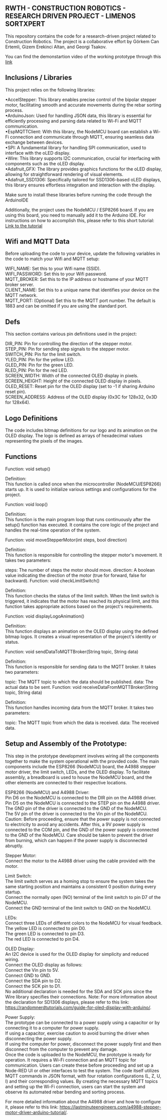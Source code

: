 RWTH - CONSTRUCTION ROBOTICS - RESEARCH DRIVEN PROJECT - LIMENOS SORTXPERT
---------------------------------------------------------------------------------------------------------------------------------------


This repository contains the code for a research-driven project related to Construction Robotics. The project is a collaborative effort by Görkem Can Ertemli, Gizem Erekinci Altan, and Georgi Tsakov.

You can find the demonstartion video of the working prototype through this [link](https://youtu.be/UH-Ukme-pDA)


Inclusions / Libraries
---------------------------------------------------------------------------------------------------------------------------------------


This project relies on the following libraries:

•AccelStepper: This library enables precise control of the bipolar stepper motor, facilitating smooth and accurate movements during the rebar sorting process.\
•ArduinoJson: Used for handling JSON data, this library is essential for efficiently processing and parsing data related to Wi-Fi and MQTT communication.\
•EspMQTTClient: With this library, the NodeMCU board can establish a Wi-Fi connection and communicate through MQTT, ensuring seamless data exchange between devices.\
•SPI: A fundamental library for handling SPI communication, used to interface with the oLED display.\
•Wire: This library supports I2C communication, crucial for interfacing with components such as the oLED display.\
•Adafruit_GFX: The library provides graphics functions for the oLED display, allowing for straightforward rendering of visual elements.\
•Adafruit_SSD1306: Specifically tailored for SSD1306-based oLED displays, this library ensures effortless integration and interaction with the display.


Make sure to install these libraries before running the code through the ArduinoIDE

Additionally, the project uses the NodeMCU / ESP8266 board. If you are using this board, you need to manually add it to the Arduino IDE. For instructions on how to accomplish this, please refer to this short tutorial: [Link to the tutorial](https://randomnerdtutorials.com/how-to-install-esp8266-board-arduino-ide/)


Wifi and MQTT Data
---------------------------------------------------------------------------------------------------------------------------------------


Before uploading the code to your device, update the following variables in the code to match your Wifi and MQTT setup:

WIFI_NAME: Set this to your Wifi name (SSID).\
WIFI_PASSWORD: Set this to your Wifi password.\
MQTT_BROKER: Set this to the IP address or hostname of your MQTT broker server.\
CLIENT_NAME: Set this to a unique name that identifies your device on the MQTT network.\
MQTT_PORT: (Optional) Set this to the MQTT port number. The default is 1883 and can be omitted if you are using the standard port.


Defs
---------------------------------------------------------------------------------------------------------------------------------------


This section contains various pin definitions used in the project:

DIR_PIN: Pin for controlling the direction of the stepper motor.\
STEP_PIN: Pin for sending step signals to the stepper motor.\
SWITCH_PIN: Pin for the limit switch.\
YLED_PIN: Pin for the yellow LED.\
GLED_PIN: Pin for the green LED.\
RLED_PIN: Pin for the red LED.\
SCREEN_WIDTH: Width of the connected OLED display in pixels.\
SCREEN_HEIGHT: Height of the connected OLED display in pixels.\
OLED_RESET: Reset pin for the OLED display (set to -1 if sharing Arduino reset pin).\
SCREEN_ADDRESS: Address of the OLED display (0x3C for 128x32, 0x3D for 128x64).

Logo Definitions
---------------------------------------------------------------------------------------------------------------------------------------


The code includes bitmap definitions for our logo and its animation on the OLED display. The logo is defined as arrays of hexadecimal values representing the pixels of the images.


Functions
---------------------------------------------------------------------------------------------------------------------------------------

Function: void setup()

Definition:\
This function is called once when the microcontroller (NodeMCU/ESP8266) starts up. It is used to initialize various settings and configurations for the project.

Function: void loop()

Definition:\
This function is the main program loop that runs continuously after the setup() function has executed. It contains the core logic of the project and handles the real-time operation of the system.

Function: void moveStepperMotor(int steps, bool direction)

Definition:\
This function is responsible for controlling the stepper motor's movement. It takes two parameters:

steps: The number of steps the motor should move.
direction: A boolean value indicating the direction of the motor (true for forward, false for backward).
Function: void checkLimitSwitch()

Definition:\
This function checks the status of the limit switch. When the limit switch is triggered, it indicates that the motor has reached its physical limit, and this function takes appropriate actions based on the project's requirements.

Function: void displayLogoAnimation()

Definition:\
This function displays an animation on the OLED display using the defined bitmap logos. It creates a visual representation of the project's identity or status.

Function: void sendDataToMQTTBroker(String topic, String data)

Definition:\
This function is responsible for sending data to the MQTT broker. It takes two parameters:

topic: The MQTT topic to which the data should be published.
data: The actual data to be sent.
Function: void receiveDataFromMQTTBroker(String topic, String data)

Definition:\
This function handles incoming data from the MQTT broker. It takes two parameters:

topic: The MQTT topic from which the data is received.
data: The received data.


Setup and Assembly of the Prototype:
---------------------------------------------------------------------------------------------------------------------------------------


This step in the prototype development involves wiring all the components together to make the system operational with the provided code. The main components include the ESP8266 (NodeMCU) board, the A4988 stepper motor driver, the limit switch, LEDs, and the OLED display. To facilitate assembly, a breadboard is used to house the NodeMCU board, and the other elements are connected to their respective locations.

ESP8266 (NodeMCU) and A4988 Driver:\
Pin D6 on the NodeMCU is connected to the DIR pin on the A4988 driver.\
Pin D5 on the NodeMCU is connected to the STEP pin on the A4988 driver.\
The GND pin of the driver is connected to the GND of the NodeMCU.\
The 5V pin of the driver is connected to the Vin pin of the NodeMCU.\
Caution: Before proceeding, ensure that the power supply is not connected to electricity to avoid any accidents. After this, a 9V power supply is connected to the COM pin, and the GND of the power supply is connected to the GND of the NodeMCU. Care should be taken to prevent the driver from burning, which can happen if the power supply is disconnected abruptly.

Stepper Motor:\
Connect the motor to the A4988 driver using the cable provided with the motor.

Limit Switch:\
The limit switch serves as a homing stop to ensure the system takes the same starting position and maintains a consistent 0 position during every startup.\
Connect the normally open (NO) terminal of the limit switch to pin D7 of the NodeMCU.\
Connect the GND terminal of the limit switch to GND on the NodeMCU.

LEDs:\
Connect three LEDs of different colors to the NodeMCU for visual feedback.\
The yellow LED is connected to pin D0.\
The green LED is connected to pin D3.\
The red LED is connected to pin D4.

OLED Display:\
An I2C device is used for the OLED display for simplicity and reduced wiring.\
Connect the OLED display as follows:\
Connect the Vin pin to 5V.\
Connect GND to GND.\
Connect the SDA pin to D2.\
Connect the SCK pin to D1.\
No additional declaration is needed for the SDA and SCK pins since the Wire library specifies their connections.
Note: For more information about the declaration for SD1306 displays, please refer to this link: https://randomnerdtutorials.com/guide-for-oled-display-with-arduino/.

Power Supply:\
The prototype can be connected to a power supply using a capacitor or by connecting it to a computer for power supply.\
If using a capacitor, exercise caution to avoid burning the driver when disconnecting the power supply.\
If using the computer for power, disconnect the power supply first and then disconnect from the computer to prevent any damage.\
Once the code is uploaded to the NodeMCU, the prototype is ready for operation. It requires a Wi-Fi connection and an MQTT topic for communication. Users can create these before proceeding and set up a Node-RED UI or other interfaces to test the system. The code itself utilizes MQTT commands in JSON format, with four rotation configurations (L, Z, U, I) and their corresponding values. By creating the necessary MQTT topics and setting up the Wi-Fi connection, users can start the system and observe its automated rebar bending and sorting process.

For more detailed information about the A4988 driver and how to configure it, please refer to this link: https://lastminuteengineers.com/a4988-stepper-motor-driver-arduino-tutorial/.
